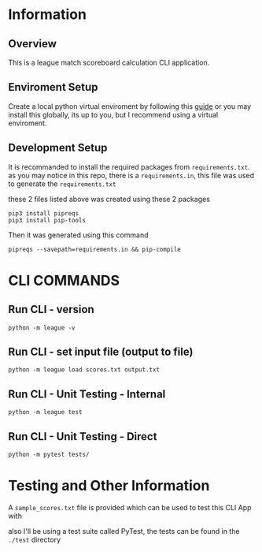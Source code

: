 # Information

## Overview

This is a league match scoreboard calculation CLI application.

## Enviroment Setup

Create a local python virtual enviroment by following this [guide](https://realpython.com/lessons/creating-virtual-environment/) or you may install this globally, its up to you, but I recommend using a virtual enviroment.

## Development Setup

It is recommanded to install the required packages from `requirements.txt`.
as you may notice in this repo, there is a `requirements.in`, this file was used to generate the `requirements.txt`

these 2 files listed above was created using these 2 packages
```batch
pip3 install pipreqs
pip3 install pip-tools
```

Then it was generated using this command

```batch
pipreqs --savepath=requirements.in && pip-compile
```

# CLI COMMANDS

## Run CLI - version

```batch
python -m league -v
```

## Run CLI - set input file (output to file)

```batch
python -m league load scores.txt output.txt
```

## Run CLI - Unit Testing - Internal

```batch
python -m league test
```

## Run CLI - Unit Testing - Direct

```batch
python -m pytest tests/
```


# Testing and Other Information

A `sample_scores.txt` file is provided which can be used to test this CLI App with

also I'll be using a test suite called PyTest, the tests can be found in the `./test` directory

